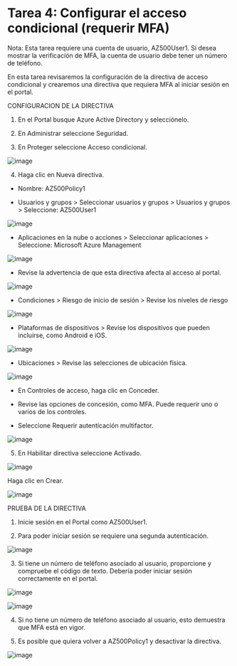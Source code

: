 # Tarea 4: Configurar el acceso condicional (requerir MFA)

Nota: Esta tarea requiere una cuenta de usuario, AZ500User1. Si desea mostrar la verificación de MFA, la cuenta de usuario debe tener un número de teléfono.

En esta tarea revisaremos la configuración de la directiva de acceso condicional y crearemos una directiva que requiera MFA al iniciar sesión en el portal.

CONFIGURACION DE LA DIRECTIVA 

1. En el Portal busque Azure Active Directory y selecciónelo.

2. En Administrar seleccione Seguridad.

3. En Proteger seleccione Acceso condicional.

![image](https://user-images.githubusercontent.com/110675810/188899798-590cadb3-d194-4a32-a450-9b485d14bc5a.png)

4. Haga clic en Nueva directiva.

 - Nombre: AZ500Policy1

 - Usuarios y grupos > Seleccionar usuarios y grupos > Usuarios y grupos > Seleccione: AZ500User1

![image](https://user-images.githubusercontent.com/110675810/189017199-a63ac339-63fa-43bb-ac00-8bcb887325b1.png)

 - Aplicaciones en la nube o acciones > Seleccionar aplicaciones > Seleccione: Microsoft Azure Management

![image](https://user-images.githubusercontent.com/110675810/189017538-4767d2af-066f-4d1a-87ad-a7aef5951231.png)

 - Revise la advertencia de que esta directiva afecta al acceso al portal.

![image](https://user-images.githubusercontent.com/110675810/189017798-3f10aa31-217f-4918-b744-bec54bdf5e8e.png)

 - Condiciones > Riesgo de inicio de sesión > Revise los niveles de riesgo

![image](https://user-images.githubusercontent.com/110675810/189017948-42ec0388-e6ae-4762-885c-f61c291ad1a6.png)

 - Plataformas de dispositivos > Revise los dispositivos que pueden incluirse, como Android e iOS.

![image](https://user-images.githubusercontent.com/110675810/189018063-68ad383e-cec6-4727-b2c5-d69bdee3f771.png)

 - Ubicaciones > Revise las selecciones de ubicación física.

![image](https://user-images.githubusercontent.com/110675810/189018165-4b52f4f4-14c8-4bae-882f-3c08363ab5d0.png)

 - En Controles de acceso, haga clic en Conceder.

 - Revise las opciones de concesión, como MFA. Puede requerir uno o varios de los controles.

 - Seleccione Requerir autenticación multifactor.

![image](https://user-images.githubusercontent.com/110675810/189018324-d166be33-b3c5-493b-808c-28e66476c0b9.png)

5. En Habilitar directiva seleccione Activado.

![image](https://user-images.githubusercontent.com/110675810/189018513-ee7d5fb2-0c66-4dee-b77d-38a7ed5c7823.png)

Haga clic en Crear.

![image](https://user-images.githubusercontent.com/110675810/189018613-077949a8-1317-477a-be4d-1ac36c0539d9.png)


PRUEBA DE LA DIRECTIVA 

1. Inicie sesión en el Portal como AZ500User1.

2. Para poder iniciar sesión se requiere una segunda autenticación.

![image](https://user-images.githubusercontent.com/110675810/189019333-ec2ba038-7c8d-45e9-98b8-43a367c11655.png)

3. Si tiene un número de teléfono asociado al usuario, proporcione y compruebe el código de texto. Debería poder iniciar sesión correctamente en el portal.

![image](https://user-images.githubusercontent.com/110675810/189019581-375a3b80-9c85-4f32-8b7e-216d091c0dd3.png)

![image](https://user-images.githubusercontent.com/110675810/189019977-6d19a84b-deac-46d1-82d1-7cded7a528a0.png)

4. Si no tiene un número de teléfono asociado al usuario, esto demuestra que MFA está en vigor.

5. Es posible que quiera volver a AZ500Policy1 y desactivar la directiva.

![image](https://user-images.githubusercontent.com/110675810/189020476-bee44e91-e2fc-4f5f-b476-ec4ba468355b.png)
